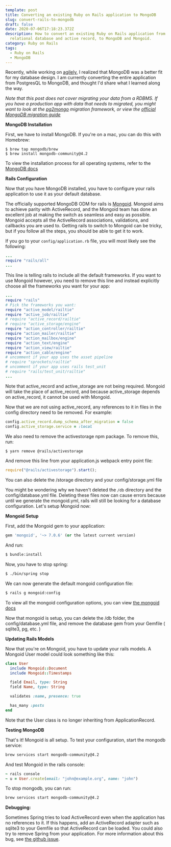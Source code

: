 ```yaml
---
template: post
title: Converting an existing Ruby on Rails application to MongoDB
slug: convert-rails-to-mongodb
draft: false
date: 2020-07-06T17:18:23.372Z
description: How to convert an existing Ruby on Rails application from a
  relational database and active record, to MongoDB and Mongoid.
category: Ruby on Rails
tags:
  - Ruby on Rails
  - MongoDB
---
```


Recently, while working on [agilely](https://github.com/redline-gh/agilely), I realized that MongoDB was a better fit for my database design. I am currently converting the entire application from PostgresQL to MongoDB, and thought I'd share what I learned along the way.


*Note that this post does not cover migrating your data from a RDBMS. If you have a production app with data that needs to migrated, you might want to look at the [pg2mongo](https://github.com/datawrangl3r/pg2mongo) migration framework, or view the [official MongoDB migration guide](https://www.mongodb.com/collateral/rdbms-mongodb-migration-guide)*

**MongoDB Installation** 

First, we have to install MongoDB. If you're on a mac, you can do this with Homebrew:
```
$ brew tap mongodb/brew
$ brew install mongodb-community@4.2
```
To view the installation process for all operating systems, refer to the [MongoDB docs](https://docs.mongodb.com/manual/installation/)

**Rails Configuration**

Now that you have MongoDB installed, you have to configure your rails application to  use it as your default database. 

The officially supported MongoDB ODM for rails is [Mongoid](https://github.com/mongodb/mongoid). Mongoid aims to achieve parity with ActiveRecord, and the Mongoid team has done an excellent job at making the switch as seamless and easy as possible. Mongoid accepts all the ActiveRecord associations, validations, and callbacks you are used to. Getting rails to switch to Mongoid can be tricky, but if you follow all the steps, you should be able to get it to work. 

If you go to your `config/application.rb` file, you will most likely see the following:
```ruby
...
require "rails/all"
...
```
This line is telling rails to include all the default frameworks. If you want to use Mongoid however, you need to remove this line and instead explicitly choose all the frameworks you want for your app:
```ruby
...
require "rails"
# Pick the frameworks you want:
require "active_model/railtie"
require "active_job/railtie"
# require "active_record/railtie"
# require "active_storage/engine"
require "action_controller/railtie"
require "action_mailer/railtie"
require "action_mailbox/engine"
require "action_text/engine"
require "action_view/railtie"
require "action_cable/engine"
# uncomment if your app uses the asset pipeline
# require "sprockets/railtie"
# uncomment if your app uses rails test_unit
# require "rails/test_unit/railtie"
...
```
Note that active_record and active_storage are not being required. Mongoid will take the place of active_record, and because active_storage depends on active_record, it cannot be used with Mongoid.

Now that we are not using active_record, any references to it in files in the config directory need to be removed. For example:
```ruby
config.active_record.dump_schema_after_migration = false
config.active_storage.service = :local
```
We also need to remove the activestorage npm package. To remove this, run:
```bash
$ yarn remove @rails/activestorage
```
And remove this line from your application.js webpack entry point file:
```javascript
require("@rails/activestorage").start();
```
You can also delete the /storage directory and your config/storage.yml file

You might be wondering why we haven't deleted the `/db` directory and the config/database.yml file. Deleting these files now can cause errors because until we generate the mongoid.yml, rails will still be looking for a database configuration. Let's setup Mongoid now:

**Mongoid Setup**

First, add the Mongoid gem to your application:

```ruby
gem 'mongoid', '~> 7.0.6' (or the latest current version)
```
And run:
```bash
$ bundle:install
```
Now, you have to stop spring:
```bash
$ ./bin/spring stop
```
We can now generate the default mongoid configuration file:
```bash
$ rails g mongoid:config
```
To view all the mongoid configuration options, you can view [the mongoid docs](https://docs.mongodb.com/mongoid/current/tutorials/mongoid-configuration/)

Now that mongoid is setup, you can delete the /db folder, the config/database.yml file, and remove the database gem from your Gemfile ( sqlite3, pg, etc. )

**Updating Rails Models**

Now that you're on Mongoid, you have to update your rails models. A Mongoid User model could look something like this:
```ruby
class User
  include Mongoid::Document
  include Mongoid::Timestamps

  field Email, type: String
  field Name, type: String

  validates :name, presence: true

  has_many :posts
end
```
Note that the User class is no longer inheriting from ApplicationRecord.

**Testing MongoDB**

That's it! Mongoid is all setup. To test your configuration, start the mongodb service:
```bash
brew services start mongodb-community@4.2
```
And test Mongoid in the rails console:
```ruby
~ rails console
~ u = User.create(email: "john@example.org", name: "john")
```

To stop mongodb, you can run:
```bash
brew services start mongodb-community@4.2
```

**Debugging:**

Sometimes Spring tries to load ActiveRecord even when the application has no references to it. If this happens, add an ActiveRecord adapter such as sqlite3 to your Gemfile so that ActiveRecord can be loaded. You could also try to remove Spring from your application. For more information about this bug, see [the github issue](https://github.com/rails/spring/issues/601).